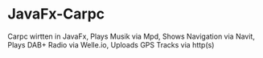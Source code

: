 # JavaFx-Carpc
Carpc wirtten in JavaFx, Plays Musik via Mpd, Shows Navigation via Navit, Plays DAB+ Radio via Welle.io, Uploads GPS Tracks via http(s)
